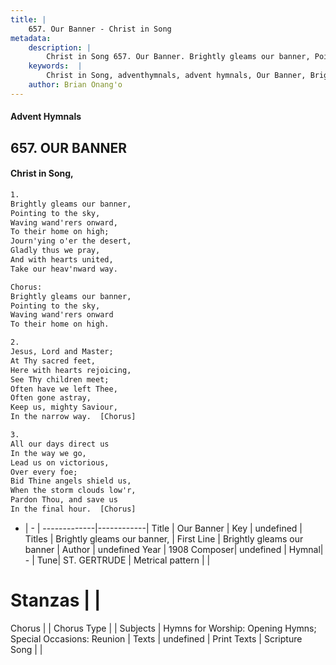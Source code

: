 ```yaml
---
title: |
    657. Our Banner - Christ in Song
metadata:
    description: |
        Christ in Song 657. Our Banner. Brightly gleams our banner, Pointing to the sky, Waving wand'rers onward, To their home on high; Journ'ying o'er the desert, Gladly thus we pray, And with hearts united, Take our heav'nward way. Chorus: Brightly gleams our banner, Pointing to the sky, Waving wand'rers onward To their home on high.
    keywords:  |
        Christ in Song, adventhymnals, advent hymnals, Our Banner, Brightly gleams our banner. Brightly gleams our banner,
    author: Brian Onang'o
---
```


#### Advent Hymnals
## 657. OUR BANNER
####  Christ in Song,

```txt
1.
Brightly gleams our banner,
Pointing to the sky,
Waving wand'rers onward,
To their home on high;
Journ'ying o'er the desert,
Gladly thus we pray,
And with hearts united,
Take our heav'nward way.

Chorus:
Brightly gleams our banner,
Pointing to the sky,
Waving wand'rers onward
To their home on high.

2.
Jesus, Lord and Master;
At Thy sacred feet,
Here with hearts rejoicing,
See Thy children meet;
Often have we left Thee,
Often gone astray,
Keep us, mighty Saviour,
In the narrow way.  [Chorus]

3.
All our days direct us
In the way we go,
Lead us on victorious,
Over every foe;
Bid Thine angels shield us,
When the storm clouds low'r,
Pardon Thou, and save us
In the final hour.  [Chorus]

```

- |   -  |
-------------|------------|
Title | Our Banner |
Key | undefined |
Titles | Brightly gleams our banner, |
First Line | Brightly gleams our banner |
Author | undefined
Year | 1908
Composer| undefined |
Hymnal|  - |
Tune| ST. GERTRUDE |
Metrical pattern | |
# Stanzas |  |
Chorus |  |
Chorus Type |  |
Subjects | Hymns for Worship: Opening Hymns; Special Occasions: Reunion |
Texts | undefined |
Print Texts | 
Scripture Song |  |
    
